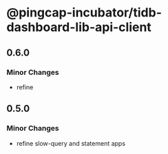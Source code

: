 # @pingcap-incubator/tidb-dashboard-lib-api-client

## 0.6.0

### Minor Changes

- refine

## 0.5.0

### Minor Changes

- refine slow-query and statement apps
